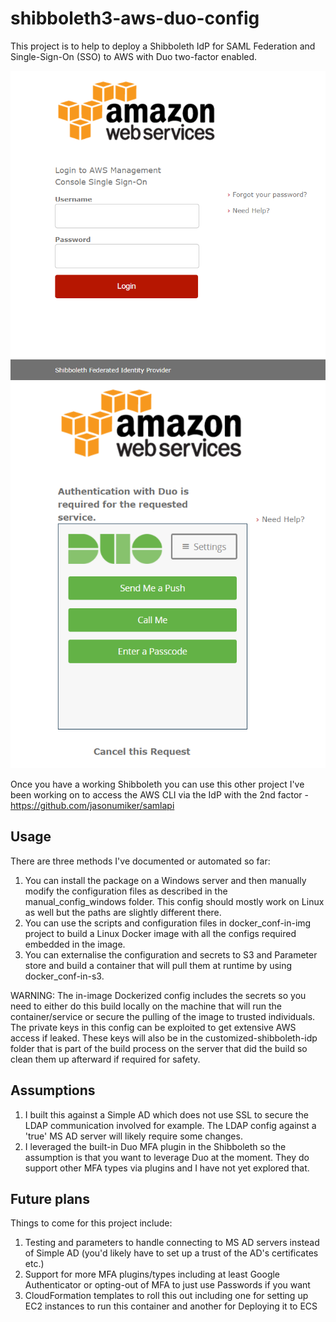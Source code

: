 # shibboleth3-aws-duo-config
This project is to help to deploy a Shibboleth IdP for SAML Federation and Single-Sign-On (SSO) to AWS with Duo two-factor enabled. 

![login](login.PNG)
![duo](duo.PNG)

Once you have a working Shibboleth you can use this other project I've been working on to access the AWS CLI via the IdP with the 2nd factor - https://github.com/jasonumiker/samlapi

## Usage
There are three methods I've documented or automated so far:
1. You can install the package on a Windows server and then manually modify the configuration files as described in the manual_config_windows folder. This config should mostly work on Linux as well but the paths are slightly different there.
1. You can use the scripts and configuration files in docker_conf-in-img project to build a Linux Docker image with all the configs required embedded in the image.
1. You can externalise the configuration and secrets to S3 and Parameter store and build a container that will pull them at runtime by using docker_conf-in-s3.

WARNING: The in-image Dockerized config includes the secrets so you need to either do this build locally on the machine that will run the container/service or secure the pulling of the image to trusted individuals. The private keys in this config can be exploited to get extensive AWS access if leaked. These keys will also be in the customized-shibboleth-idp folder that is part of the build process on the server that did the build so clean them up afterward if required for safety.

## Assumptions
1. I built this against a Simple AD which does not use SSL to secure the LDAP communication involved for example. The LDAP config against a 'true' MS AD server will likely require some changes.
1. I leveraged the built-in Duo MFA plugin in the Shibboleth so the assumption is that you want to leverage Duo at the moment. They do support other MFA types via plugins and I have not yet explored that.

## Future plans
Things to come for this project include:
1. Testing and parameters to handle connecting to MS AD servers instead of Simple AD (you'd likely have to set up a trust of the AD's certificates etc.)
1. Support for more MFA plugins/types including at least Google Authenticator or opting-out of MFA to just use Passwords if you want
1. CloudFormation templates to roll this out including one for setting up EC2 instances to run this container and another for Deploying it to ECS
